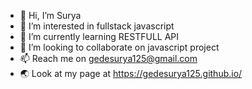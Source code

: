 - 👋 Hi, I’m Surya
- 👀 I’m interested in fullstack javascript
- 🌱 I’m currently learning RESTFULL API
- 💞️ I’m looking to collaborate on javascript project
- 📫 Reach me on gedesurya125@gmail.com
- :earth_asia: Look at my page at https://gedesurya125.github.io/

<!---
gedesurya125/gedesurya125 is a ✨ special ✨ repository because its `README.md` (this file) appears on your GitHub profile.
You can click the Preview link to take a look at your changes.
--->
